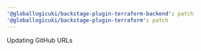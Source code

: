 ```yaml
---
'@globallogicuki/backstage-plugin-terraform-backend': patch
'@globallogicuki/backstage-plugin-terraform': patch
---
```


Updating GitHub URLs
